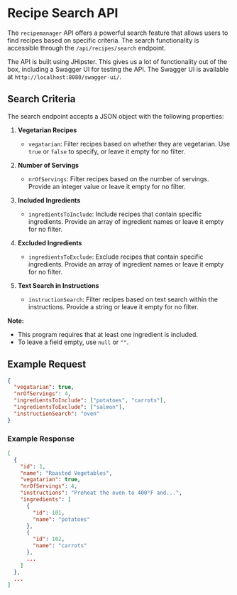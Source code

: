 # Recipe Search API

The `recipemanager` API offers a powerful search feature that allows users to find recipes based on specific criteria. The search functionality is accessible through the `/api/recipes/search` endpoint.

The API is built using JHipster. This gives us a lot of functionality out of the box, including a Swagger UI for testing the API. The Swagger UI is available at `http://localhost:8080/swagger-ui/`.

## Search Criteria

The search endpoint accepts a JSON object with the following properties:

1. **Vegetarian Recipes**

   - `vegatarian`: Filter recipes based on whether they are vegetarian. Use `true` or `false` to specify, or leave it empty for no filter.

2. **Number of Servings**

   - `nrOfServings`: Filter recipes based on the number of servings. Provide an integer value or leave it empty for no filter.

3. **Included Ingredients**

   - `ingredientsToInclude`: Include recipes that contain specific ingredients. Provide an array of ingredient names or leave it empty for no filter.

4. **Excluded Ingredients**

   - `ingredientsToExclude`: Exclude recipes that contain specific ingredients. Provide an array of ingredient names or leave it empty for no filter.

5. **Text Search in Instructions**
   - `instructionSearch`: Filter recipes based on text search within the instructions. Provide a string or leave it empty for no filter.

**Note:**

- This program requires that at least one ingredient is included.
- To leave a field empty, use `null` or `""`.

## Example Request

```json
{
  "vegatarian": true,
  "nrOfServings": 4,
  "ingredientsToInclude": ["potatoes", "carrots"],
  "ingredientsToExclude": ["salmon"],
  "instructionSearch": "oven"
}
```

### Example Response

```json
[
  {
    "id": 1,
    "name": "Roasted Vegetables",
    "vegatarian": true,
    "nrOfServings": 4,
    "instructions": "Preheat the oven to 400°F and...",
    "ingredients": [
      {
        "id": 101,
        "name": "potatoes"
      },
      {
        "id": 102,
        "name": "carrots"
      },
      ...
    ]
  },
  ...
]
```
